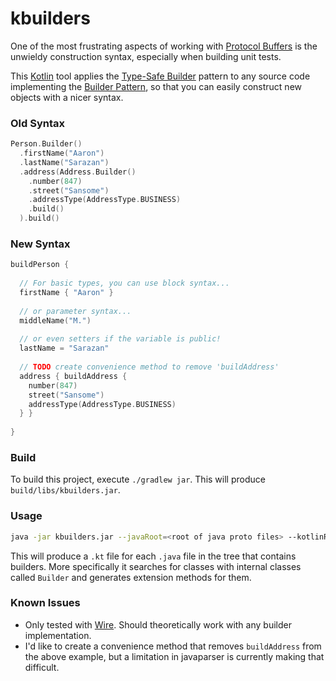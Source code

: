 # kbuilders

One of the most frustrating aspects of working with [Protocol Buffers](https://github.com/google/protobuf) is the unwieldy construction syntax, especially when building unit tests.

This [Kotlin](kotlinlang.org) tool applies the [Type-Safe Builder](http://kotlinlang.org/docs/reference/type-safe-builders.html) pattern to any source code implementing the [Builder Pattern](http://en.wikipedia.org/wiki/Builder_pattern), so that you can easily construct new objects with a nicer syntax.

### Old Syntax
```kotlin
Person.Builder()
  .firstName("Aaron")
  .lastName("Sarazan")
  .address(Address.Builder()
    .number(847)
    .street("Sansome")
    .addressType(AddressType.BUSINESS)
    .build()
  ).build()
```

### New Syntax
```kotlin
buildPerson {
  
  // For basic types, you can use block syntax...
  firstName { "Aaron" }
  
  // or parameter syntax...
  middleName("M.")        
  
  // or even setters if the variable is public!
  lastName = "Sarazan"    
  
  // TODO create convenience method to remove 'buildAddress'
  address { buildAddress { 
    number(847)
    street("Sansome")
    addressType(AddressType.BUSINESS)
  } }
  
}
```

### Build
To build this project, execute `./gradlew jar`. This will produce `build/libs/kbuilders.jar`.

### Usage

```bash
java -jar kbuilders.jar --javaRoot=<root of java proto files> --kotlinRoot=<root of destination kotlin files> [--inline] [--methodPrefix=<prefix>]
```

This will produce a `.kt` file for each `.java` file in the tree that contains builders. More specifically it searches for classes with internal classes called `Builder` and generates extension methods for them.

### Known Issues
* Only tested with [Wire](https://github.com/square/wire). Should theoretically work with any builder implementation.
* I'd like to create a convenience method that removes `buildAddress` from the above example, but a limitation in javaparser is currently making that difficult.
